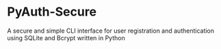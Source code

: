 # PyAuth-Secure
A secure and simple CLI interface for user registration and authentication using SQLite and Bcrypt written in Python

